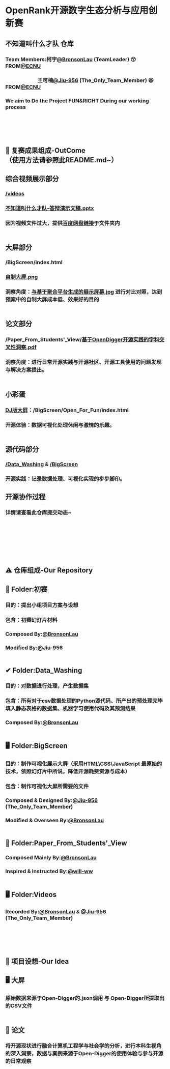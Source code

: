 OpenRank开源数字生态分析与应用创新赛
====
不知道叫什么才队 仓库
----

### Team Members:柯宇[@BronsonLau](https://github.com/BronsonLau) (TeamLeader) :kissing_closed_eyes: FROM[@ECNU](https://github.com/ECNU)
### &nbsp;  &nbsp; &nbsp;   &nbsp;  &nbsp;&nbsp; &nbsp;&nbsp;&nbsp;&nbsp;&nbsp;&nbsp;&nbsp;&nbsp;&nbsp; &nbsp;&nbsp;&nbsp;&nbsp;   王可楠[@Jiu-956](https://github.com/Jiu-956) (The_Only_Team_Member)  :satisfied: FROM[@ECNU](https://github.com/ECNU)
###  We aim to Do the Project FUN&RIGHT During our working process <br> <br> <br> <br> <br> 


🫡 复赛成果组成-OutCome <br> （使用方法请参照此README.md~）
---
## 综合视频展示部分
### [/videos](https://github.com/BronsonLau/OpenRank_OpenSourceContribution/tree/main/Videos(%E5%B1%95%E7%A4%BA%E8%A7%86%E9%A2%91)) 
### [不知道叫什么才队-答辩演示文稿.pptx](https://github.com/BronsonLau/OpenRank_OpenSourceContribution/blob/main/%E4%B8%8D%E7%9F%A5%E9%81%93%E5%8F%AB%E4%BB%80%E4%B9%88%E6%89%8D%E9%98%9F-%E7%AD%94%E8%BE%A9%E6%BC%94%E7%A4%BA%E6%96%87%E7%A8%BF.pptx)
### 因为视频文件过大，提供[百度网盘链接](https://pan.baidu.com/s/1tzVvUaMmoo81ULx-Ok0rgQ?pwd=wqt1)于文件夹内 <br> <br> 

## 大屏部分
### /BigScreen/index.html
### [自制大屏.png](https://github.com/BronsonLau/OpenRank_OpenSourceContribution/blob/main/%E8%87%AA%E5%88%B6%E5%A4%A7%E5%B1%8F.png)
### 洞察角度：[与基于聚合平台生成的展示屏幕.jpg](https://github.com/BronsonLau/OpenRank_OpenSourceContribution/blob/main/%E4%BD%BF%E7%94%A8%E8%81%9A%E5%90%88%E5%B9%B3%E5%8F%B0%E6%8A%80%E6%9C%AF%E5%B1%95%E7%A4%BA%E5%B1%8F%E5%B9%95.jpg) 进行对比对照，达到预案中的自制大屏成本低、效果好的目的 <br> <br> 

## 论文部分
### /Paper_From_Students'_View/[基于OpenDigger开源实践的学科交叉性洞察.pdf](https://github.com/BronsonLau/OpenRank_OpenSourceContribution/blob/main/Paper_From_Students'_View/%E5%9F%BA%E4%BA%8EOpenDigger%E5%BC%80%E6%BA%90%E5%AE%9E%E8%B7%B5%E7%9A%84%E5%AD%A6%E7%A7%91%E4%BA%A4%E5%8F%89%E6%80%A7%E6%B4%9E%E5%AF%9F.pdf)
### 洞察角度：进行日常开源实践与开源社区、开源工具使用的问题发现与解决方案提出。<br> <br> 

## 小彩蛋
### [DJ版大屏](https://github.com/BronsonLau/OpenRank_OpenSourceContribution/blob/main/BigScreen/Open_For_Fun/index.html)：/BigScreen/Open_For_Fun/index.html
### 开源体验：数据可视化处理休闲与激情的乐趣。<br> <br> 

## 源代码部分
### [/Data_Washing](https://github.com/BronsonLau/OpenRank_OpenSourceContribution/tree/main/Data_Washing) & [/BigScreen](https://github.com/BronsonLau/OpenRank_OpenSourceContribution/tree/main/BigScreen)
### 开源实践：记录数据处理、可视化实现的步步脚印。

## 开源协作过程
### 详情请查看此仓库提交动态~

<br> <br> <br> <br> <br>
⚠ 仓库组成-Our Repository <br> 
--- 
## 🍔 Folder:初赛
### 目的：提出小组项目方案与设想
### 包含：初赛幻灯片材料 
### Composed By:[@BronsonLau](https://github.com/BronsonLau)    
### Modified By:[@Jiu-956](https://github.com/Jiu-956) <br> <br>
## ✔ Folder:Data_Washing
### 目的：对数据进行处理，产生数据集
### 包含：所有对于csv数据处理的Python源代码、所产出的预处理完毕填入静态表格的数据集、机器学习使用代码及其预测结果 
### Composed By:[@BronsonLau](https://github.com/BronsonLau) <br> <br>
## 🖥 Folder:BigScreen
### 目的：制作可视化展示大屏（采用HTML\CSS\JavaScript 最原始的技术，依照幻灯片中所说，降低开源耗费资源与成本）
### 包含：制作可视化大屏所需要的文件
### Composed & Designed By:[@Jiu-956](https://github.com/Jiu-956) (The_Only_Team_Member)    
### Modified & Overseen By:[@BronsonLau](https://github.com/BronsonLau)<br> <br>
## 📄 Folder:Paper_From_Students'_View
### Composed Mainly By:[@BronsonLau](https://github.com/BronsonLau)
### Inspired & Instructed By:[@will-ww](https://github.com/will-ww)<br> <br>
## 🖥 Folder:Videos
### Recorded By:[@BronsonLau](https://github.com/BronsonLau) & [@Jiu-956](https://github.com/Jiu-956) (The_Only_Team_Member)    <br> <br> <br> <br> <br> 

🌟 项目设想-Our Idea <br>
 --
 ## 🖥 大屏
 ### 原始数据来源于Open-Digger的.json调用 与 Open-Digger所提取出的CSV文件 <br> <br>
 ## 📃 论文
 ### 将开源现状进行融合计算机工程学与社会学的分析，进行本科生视角的深入洞察，数据与案例来源于Open-Digger的使用体验与参与开源的日常观察 <br> <br> <br> <br> <br> 




